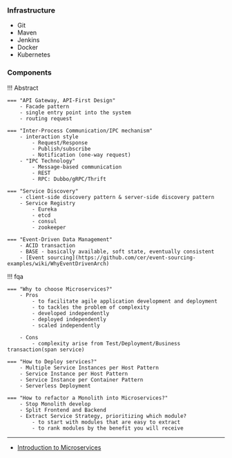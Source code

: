 
### Infrastructure
- Git
- Maven
- Jenkins
- Docker
- Kubernetes


### Components
!!! Abstract
    
    === "API Gateway, API-First Design"
        - Facade pattern
        - single entry point into the system
        - routing request

    === "Inter-Process Communication/IPC mechanism"
        - interaction style
            - Request/Response
            - Publish/subscribe
            - Notification (one-way request)
        - "IPC Technology"
            - Message-based communication
            - REST
            - RPC: Dubbo/gRPC/Thrift
        
    === "Service Discovery"
        - client-side discovery pattern & server-side discovery pattern
        - Service Registry
            - Eureka
            - etcd
            - consul
            - zookeeper
        
    === "Event-Driven Data Management"
        - ACID transaction
        - BASE - basically available, soft state, eventually consistent
        - [Event sourcing](https://github.com/cer/event-sourcing-examples/wiki/WhyEventDrivenArch)
        
    
!!! fqa 

    === "Why to choose Microservices?"
        - Pros
            - to facilitate agile application development and deployment
            - to tackles the problem of complexity
            - developed independently
            - deployed independently
            - scaled independently
            
        - Cons
            - complexity arise from Test/Deployment/Business transaction(span service)
     
    === "How to Deploy services?"
        - Multiple Service Instances per Host Pattern
        - Service Instance per Host Pattern
        - Service Instance per Container Pattern
        - Serverless Deployment
        
    === "How to refactor a Monolith into Microservices?"
        - Stop Monolith develop
        - Split Frontend and Backend
        - Extract Service Strategy, prioritizing which module?
            - to start with modules that are easy to extract
            - to rank modules by the benefit you will receive
            
---
- [Introduction to Microservices](https://www.nginx.com/blog/introduction-to-microservices/)